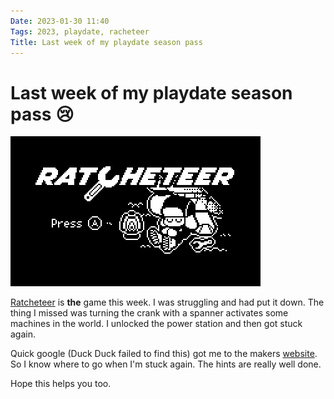 ```yaml
---
Date: 2023-01-30 11:40
Tags: 2023, playdate, racheteer
Title: Last week of my playdate season pass
---
```


# Last week of my playdate season pass 😢

[![Ratcheteer](https://raw.githubusercontent.com/PhilStollery/phils.weblog.lol/master/images/ratcheteer.png)](https://play.date/games/ratcheteer/) 

[Ratcheteer](https://play.date/games/ratcheteer/) is **the** game this week. I was struggling and had put it down. The thing I missed was turning the crank with a spanner activates some machines in the world. I unlocked the power station and then got stuck again. 

Quick google (Duck Duck failed to find this) got me to the makers [website](http://shauninman.com/playdate/ratcheteer/). So I know where to go when I'm stuck again. The hints are really well done. 

Hope this helps you too.
